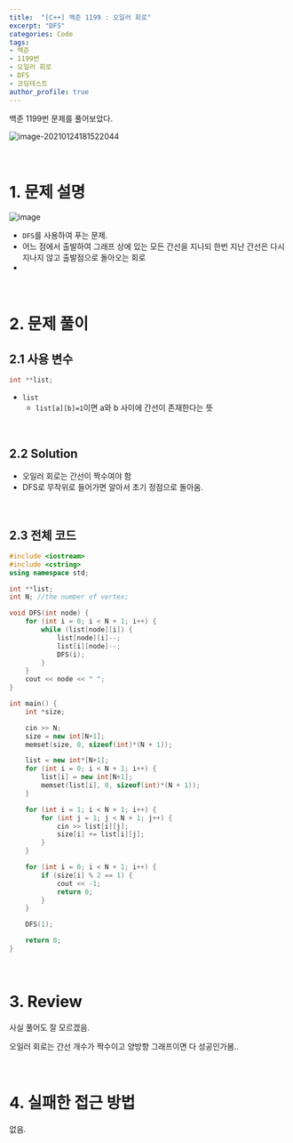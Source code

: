 ```yaml
---
title:  "[C++] 백준 1199 : 오일러 회로"
excerpt: "DFS"
categories: Code
tags: 
- 백준
- 1199번
- 오일러 회로
- DFS
- 코딩테스트
author_profile: true
---
```


백준 1199번 문제를 풀어보았다.

![image-20210124181522044](C:\Users\user\AppData\Roaming\Typora\typora-user-images\image-20210124181522044.png)

<br>

# 1. 문제 설명

![image](https://user-images.githubusercontent.com/37764581/105625907-e0278800-5e6f-11eb-90c2-4820824223bf.png)

+ `DFS`를 사용하여 푸는 문제.
+ 어느 점에서 출발하여 그래프 상에 있는 모든 간선을 지나되 한번 지난 간선은 다시 지나지 않고 출발점으로 돌아오는 회로
+ 

<br>

# 2. 문제 풀이

## 2.1 사용 변수

```cpp
int **list;
```

+ `list`
  + `list[a][b]=1`이면 a와 b 사이에 간선이 존재한다는 뜻

<br>

## 2.2 Solution

+ 오일러 회로는 간선이 짝수여야 함
+ DFS로 무작위로 들어가면 알아서 초기 정점으로 돌아옴.



<br>

## 2.3 전체 코드

```cpp
#include <iostream>
#include <cstring>
using namespace std;

int **list;
int N; //the number of vertex;

void DFS(int node) {
	for (int i = 0; i < N + 1; i++) {
		while (list[node][i]) {
			list[node][i]--;
			list[i][node]--;
			DFS(i);
		}
	}
	cout << node << " ";
}

int main() {
	int *size;

	cin >> N;
	size = new int[N+1];
	memset(size, 0, sizeof(int)*(N + 1));

	list = new int*[N+1];
	for (int i = 0; i < N + 1; i++) {
		list[i] = new int[N+1];
		memset(list[i], 0, sizeof(int)*(N + 1));
	}

	for (int i = 1; i < N + 1; i++) {
		for (int j = 1; j < N + 1; j++) {
			cin >> list[i][j];
			size[i] += list[i][j];
		}
	}

	for (int i = 0; i < N + 1; i++) {
		if (size[i] % 2 == 1) {
			cout << -1;
			return 0;
		}
	}

	DFS(1);

	return 0;
}
```
<br>

# 3. Review

사실 풀어도 잘 모르겠음.

오일러 회로는 간선 개수가 짝수이고 양방향 그래프이면 다 성공인가봄..

<br>

# 4. 실패한 접근 방법

없음.

